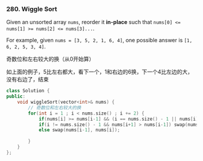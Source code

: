 ### 280. Wiggle Sort

Given an unsorted array `nums`, reorder it **in-place** such that `nums[0] <= nums[1] >= nums[2] <= nums[3]...`.

For example, given `nums = [3, 5, 2, 1, 6, 4]`, one possible answer is `[1, 6, 2, 5, 3, 4]`.



奇数位和左右较大的换（从0开始算）

如上面的例子，5比左右都大，看下一个，1和右边的6换，下一个4比左边的大，没有右边了，结束



```c++
class Solution {
public:
    void wiggleSort(vector<int>& nums) {
        // 奇数位和左右较大的换
        for(int i = 1 ; i < nums.size() ; i += 2) {
            if(nums[i] >= nums[i-1] && (i == nums.size() - 1 || nums[i] >= nums[i+1])) continue;
            if(i != nums.size() - 1 && nums[i+1] > nums[i-1]) swap(nums[i],nums[i+1]);
            else swap(nums[i-1], nums[i]);
            
        }
    }
};
```

